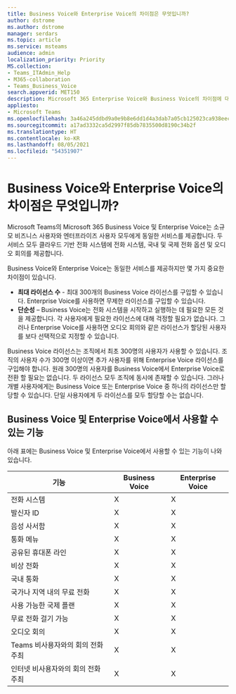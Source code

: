 ```yaml
---
title: Business Voice와 Enterprise Voice의 차이점은 무엇입니까?
author: dstrome
ms.author: dstrome
manager: serdars
ms.topic: article
ms.service: msteams
audience: admin
localization_priority: Priority
MS.collection:
- Teams_ITAdmin_Help
- M365-collaboration
- Teams_Business_Voice
search.appverid: MET150
description: Microsoft 365 Enterprise Voice와 Business Voice의 차이점에 대해 자세히 알아보세요.
appliesto:
- Microsoft Teams
ms.openlocfilehash: 3a46a245ddbd9a0e9b8e6dd1d4a3dab7a05cb125023ca938eecc6f519776ae49
ms.sourcegitcommit: a17ad3332ca5d2997f85db7835500d8190c34b2f
ms.translationtype: HT
ms.contentlocale: ko-KR
ms.lasthandoff: 08/05/2021
ms.locfileid: "54351907"
---
```

# <a name="whats-the-difference-between-business-voice-and-enterprise-voice"></a>Business Voice와 Enterprise Voice의 차이점은 무엇입니까?

Microsoft Teams의 Microsoft 365 Business Voice 및 Enterprise Voice는 소규모 비즈니스 사용자와 엔터프라이즈 사용자 모두에게 동일한 서비스를 제공합니다. 두 서비스 모두 클라우드 기반 전화 시스템에 전화 시스템, 국내 및 국제 전화 옵션 및 오디오 회의를 제공합니다.

Business Voice와 Enterprise Voice는 동일한 서비스를 제공하지만 몇 가지 중요한 차이점이 있습니다.

- **최대 라이선스 수** - 최대 300개의 Business Voice 라이선스를 구입할 수 있습니다. Enterprise Voice를 사용하면 무제한 라이선스를 구입할 수 있습니다.
- **단순성** – Business Voice는 전화 시스템을 시작하고 실행하는 데 필요한 모든 것을 제공합니다. 각 사용자에게 필요한 라이선스에 대해 걱정할 필요가 없습니다. 그러나 Enterprise Voice를 사용하면 오디오 회의와 같은 라이선스가 할당된 사용자를 보다 선택적으로 지정할 수 있습니다.

Business Voice 라이선스는 조직에서 최초 300명의 사용자가 사용할 수 있습니다. 조직의 사용자 수가 300명 이상이면 추가 사용자를 위해 Enterprise Voice 라이선스를 구입해야 합니다. 원래 300명의 사용자를 Business Voice에서 Enterprise Voice로 전환 할 필요는 없습니다. 두 라이선스 모두 조직에 동시에 존재할 수 있습니다. 그러나 개별 사용자에게는 Business Voice 또는 Enterprise Voice 중 하나의 라이선스만 할당할 수 있습니다. 단일 사용자에게 두 라이선스를 모두 할당할 수는 없습니다.

## <a name="features-available-in-business-voice-and-enterprise-voice"></a>Business Voice 및 Enterprise Voice에서 사용할 수 있는 기능

아래 표에는 Business Voice 및 Enterprise Voice에서 사용할 수 있는 기능이 나와 있습니다.

| 기능                                      | Business Voice | Enterprise Voice |
|-----------------------------------------------|----------------|------------------|
| 전화 시스템                                  | X              | X                |
| 발신자 ID                                     | X              | X                |
| 음성 사서함                                    | X              | X                |
| 통화 메뉴                                    | X              | X                |
| 공유된 휴대폰 라인                            | X              | X                |
| 비상 전화                             | X              | X                |
| 국내 통화                              | X              | X                |
| 국가나 지역 내의 무료 전화           | X              | X                |
| 사용 가능한 국제 플랜                 | X              | X                |
| 무료 전화 걸기 가능                   | X              | X                |
| 오디오 회의                            | X              | X                |
| Teams 비사용자와의 회의 전화 주최    | X              | X                |
| 인터넷 비사용자와의 회의 전화 주최 | X              | X                |
